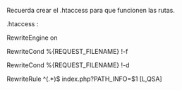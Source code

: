 Recuerda crear el .htaccess para que funcionen las rutas.

.htaccess :

RewriteEngine on

RewriteCond %{REQUEST_FILENAME} !-f

RewriteCond %{REQUEST_FILENAME} !-d

RewriteRule ^(.*)$ index.php?PATH_INFO=$1 [L,QSA]

